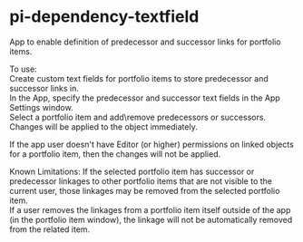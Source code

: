 pi-dependency-textfield
=======================

App to enable definition of predecessor and successor links for portfolio items.  

To use:  
Create custom text fields for portfolio items to store predecessor and successor links in.  
In the App, specify the predecessor and successor text fields in the App Settings window.  
Select a portfolio item and add\remove predecessors or successors.  Changes will be applied to the object immediately.  

If the app user doesn't have Editor (or higher) permissions on linked objects for a portfolio item, then the changes will not be applied.  

Known Limitations:
If the selected portfolio item has successor or predecessor linkages to other portfolio items that are not visible to the current user, those linkages may be removed from the selected portfolio item.  
If a user removes the linkages from a portfolio item itself outside of the app (in the portfolio item window), the linkage will not be automatically removed from the related item.  

